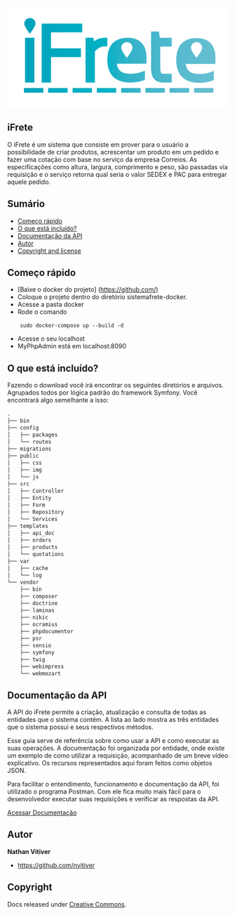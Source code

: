 <p align="center">
    <img src="public/img/ifrete_main_logo.png" alt="iFrete logo">
</p>

## iFrete

O iFrete é um sistema que consiste em prover para o usuário a possibilidade de criar produtos, acrescentar um produto em um pedido e fazer uma cotação com base no serviço da empresa Correios. As especificações como altura, largura, comprimento e peso, são passadas via requisição e o serviço retorna qual seria o valor SEDEX e PAC para entregar aquele pedido.  


## Sumário

- [Começo rápido](#começo-rapido)
- [O que está incluído?](#o-que-esta-incluído)
- [Documentação da API](#documentacao-da-api)
- [Autor](#autor)
- [Copyright and license](#copyright-and-license)


## Começo rápido
- [Baixe o docker do projeto] (https://github.com/)
- Coloque o projeto dentro do diretório sistemafrete-docker.
- Acesse a pasta docker
- Rode o comando 
```
    sudo docker-compose up --build -d
``` 
- Acesse o seu localhost
- MyPhpAdmin está em localhost:8090

## O que está incluído?

Fazendo o download você irá encontrar os seguintes diretórios e arquivos. Agrupados todos por lógica padrão do framework Symfony. Você encontrará algo semelhante a isso: 

```
.
├── bin
├── config
│   ├── packages
│   └── routes
├── migrations
├── public
│   ├── css
│   ├── img
│   └── js
├── src
│   ├── Controller
│   ├── Entity
│   ├── Form
│   ├── Repository
│   └── Services
├── templates
│   ├── api_doc
│   ├── orders
│   ├── products
│   └── quotations
├── var
│   ├── cache
│   └── log
└── vendor
    ├── bin
    ├── composer
    ├── doctrine
    ├── laminas
    ├── nikic
    ├── ocramius
    ├── phpdocumentor
    ├── psr
    ├── sensio
    ├── symfony
    ├── twig
    ├── webimpress
    └── webmozart
```



## Documentação da API

A API do iFrete permite a criação, atualização e consulta de todas as entidades que o sistema contém. A lista ao lado mostra as três entidades que o sistema possui e seus respectivos métodos.

Esse guia serve de referência sobre como usar a API e como executar as suas operações. A documentação foi organizada por entidade, onde existe um exemplo de como utilizar a requisição, acompanhado de um breve vídeo explicativo. Os recursos representados aqui foram feitos como objetos JSON.

Para facilitar o entendimento, funcionamento e documentação da API, foi utilizado o programa Postman. Com ele fica muito mais fácil para o desenvolvedor executar suas requisições e verificar as respostas da API.


[Acessar Documentação](https://documenter.getpostman.com/view/11939856/T17KenFH?version=latest)


## Autor

**Nathan Vitiver**

- <https://github.com/nvitiver>



## Copyright

Docs released under [Creative Commons](https://creativecommons.org/licenses/by/3.0/).
